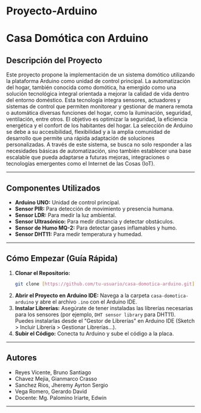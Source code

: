 # Proyecto-Arduino
# Casa Domótica con Arduino

## Descripción del Proyecto
Este proyecto propone la implementación de un sistema domótico utilizando la plataforma Arduino como unidad de control principal. La automatización del hogar, también conocida como domótica, ha emergido como una solución tecnológica integral orientada a mejorar la calidad de vida dentro del entorno doméstico. Esta tecnología integra sensores, actuadores y sistemas de control que permiten monitorear y gestionar de manera remota o automática diversas funciones del hogar, como la iluminación, seguridad, ventilación, entre otros. El objetivo es optimizar la seguridad, la eficiencia energética y el confort de los habitantes del hogar. La selección de Arduino se debe a su accesibilidad, flexibilidad y a la amplia comunidad de desarrollo que permite una rápida adaptación de soluciones personalizadas. A través de este sistema, se busca no solo responder a las necesidades básicas de automatización, sino también establecer una base escalable que pueda adaptarse a futuras mejoras, integraciones o tecnologías emergentes como el Internet de las Cosas (IoT).

---

## Componentes Utilizados
* **Arduino UNO:** Unidad de control principal.
* **Sensor PIR:** Para detección de movimiento y presencia humana.
* **Sensor LDR:** Para medir la luz ambiental.
* **Sensor Ultrasónico:** Para medir distancia y detectar obstáculos.
* **Sensor de Humo MQ-2:** Para detectar gases inflamables y humo.
* **Sensor DHT11:** Para medir temperatura y humedad.

---

## Cómo Empezar (Guía Rápida)
1.  **Clonar el Repositorio:**
    ```bash
    git clone [https://github.com/tu-usuario/casa-domotica-arduino.git](https://github.com/tu-usuario/casa-domotica-arduino.git)
    ```
2.  **Abrir el Proyecto en Arduino IDE:**
    Navega a la carpeta `casa-domotica-arduino` y abre el archivo `.ino` con el Arduino IDE.
3.  **Instalar Librerías:** Asegúrate de tener instaladas las librerías necesarias para los sensores (por ejemplo, `DHT sensor library` para DHT11). Puedes instalarlas desde el "Gestor de Librerías" en Arduino IDE (Sketch > Incluir Librería > Gestionar Librerías...).
4.  **Subir el Código:** Conecta tu Arduino y sube el código a la placa.

---

## Autores
* Reyes Vicente, Bruno Santiago
* Chavez Mejia, Gianmarco Crasso
* Sanchez Rios, Jheremy Ayrton Sergio
* Vega Romero, Gerardo David
* Docente: Mg. Palomino Iriarte, Edwin

---